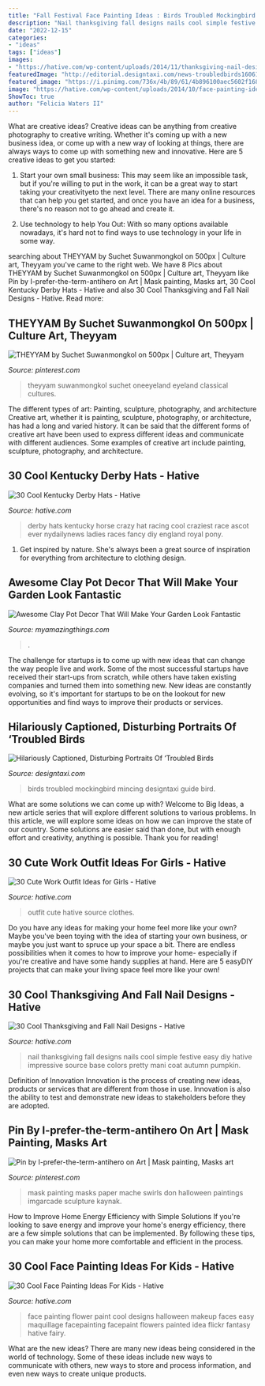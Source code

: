 ```yaml
---
title: "Fall Festival Face Painting Ideas : Birds Troubled Mockingbird Mincing Designtaxi Guide Bird"
description: "Nail thanksgiving fall designs nails cool simple festive easy diy hative impressive source base colors pretty mani coat autumn pumpkin"
date: "2022-12-15"
categories:
- "ideas"
tags: ["ideas"]
images:
- "https://hative.com/wp-content/uploads/2014/11/thanksgiving-nail-designs/15-thanksgiving-and-fall-nail-designs.jpg"
featuredImage: "http://editorial.designtaxi.com/news-troubledbirds160614/6.jpg"
featured_image: "https://i.pinimg.com/736x/4b/89/61/4b896100aec5602f1682911f018e9569.jpg"
image: "https://hative.com/wp-content/uploads/2014/10/face-painting-ideas-for-kids/18-flower-face-paint.jpg"
ShowToc: true
author: "Felicia Waters II"
---
```



What are creative ideas?
Creative ideas can be anything from creative photography to creative writing. Whether it's coming up with a new business idea, or come up with a new way of looking at things, there are always ways to come up with something new and innovative. Here are 5 creative ideas to get you started: 
1) Start your own small business: This may seem like an impossible task, but if you're willing to put in the work, it can be a great way to start taking your creativityeto the next level. There are many online resources that can help you get started, and once you have an idea for a business, there's no reason not to go ahead and create it. 

2) Use technology to help You Out: With so many options available nowadays, it's hard not to find ways to use technology in your life in some way.

	

		
searching about THEYYAM by Suchet Suwanmongkol on 500px | Culture art, Theyyam you've came to the right web. We have 8 Pics about THEYYAM by Suchet Suwanmongkol on 500px | Culture art, Theyyam like Pin by I-prefer-the-term-antihero on Art | Mask painting, Masks art, 30 Cool Kentucky Derby Hats - Hative and also 30 Cool Thanksgiving and Fall Nail Designs - Hative. Read more:
		
    
## THEYYAM By Suchet Suwanmongkol On 500px | Culture Art, Theyyam

<img loading=lazy src="https://i.pinimg.com/736x/4b/89/61/4b896100aec5602f1682911f018e9569.jpg" onerror="this.onerror=null;this.src='https://tse4.mm.bing.net/th?id=OIP.4T5e6krxdsyGVuqOQz-7SQHaJ4&amp;pid=15.1';" alt="THEYYAM by Suchet Suwanmongkol on 500px | Culture art, Theyyam">

_Source: pinterest.com_

>theyyam suwanmongkol suchet oneeyeland eyeland classical cultures. 

	

The different types of art: Painting, sculpture, photography, and architecture
Creative art, whether it is painting, sculpture, photography, or architecture, has had a long and varied history. It can be said that the different forms of creative art have been used to express different ideas and communicate with different audiences. Some examples of creative art include painting, sculpture, photography, and architecture.

    
## 30 Cool Kentucky Derby Hats - Hative

<img loading=lazy src="https://hative.com/wp-content/uploads/2014/06/kentucky-derby-hats/5-kentucky-derby-hats.jpg" onerror="this.onerror=null;this.src='https://tse1.mm.bing.net/th?id=OIP.coIRTcfmXeOecTcaHGnGDgHaLH&amp;pid=15.1';" alt="30 Cool Kentucky Derby Hats - Hative">

_Source: hative.com_

>derby hats kentucky horse crazy hat racing cool craziest race ascot ever nydailynews ladies races fancy diy england royal pony. 

	

1. Get inspired by nature. She's always been a great source of inspiration for everything from architecture to clothing design.

    
## Awesome Clay Pot Decor That Will Make Your Garden Look Fantastic

<img loading=lazy src="https://myamazingthings.com/wp-content/uploads/2017/06/pot-decor-3.jpg" onerror="this.onerror=null;this.src='https://tse1.mm.bing.net/th?id=OIP.rE1WUHUj1Bi5jmF-kCK-2wHaT3&amp;pid=15.1';" alt="Awesome Clay Pot Decor That Will Make Your Garden Look Fantastic">

_Source: myamazingthings.com_

>. 

	

The challenge for startups is to come up with new ideas that can change the way people live and work. Some of the most successful startups have received their start-ups from scratch, while others have taken existing companies and turned them into something new. New ideas are constantly evolving, so it's important for startups to be on the lookout for new opportunities and find ways to improve their products or services.

    
## Hilariously Captioned, Disturbing Portraits Of ‘Troubled Birds

<img loading=lazy src="http://editorial.designtaxi.com/news-troubledbirds160614/6.jpg" onerror="this.onerror=null;this.src='https://tse4.mm.bing.net/th?id=OIP.wFagxcOE6Py09yOHV6itrAHaJ6&amp;pid=15.1';" alt="Hilariously Captioned, Disturbing Portraits Of ‘Troubled Birds">

_Source: designtaxi.com_

>birds troubled mockingbird mincing designtaxi guide bird. 

	

What are some solutions we can come up with?
Welcome to Big Ideas, a new article series that will explore different solutions to various problems. In this article, we will explore some ideas on how we can improve the state of our country. Some solutions are easier said than done, but with enough effort and creativity, anything is possible. Thank you for reading!

    
## 30 Cute Work Outfit Ideas For Girls - Hative

<img loading=lazy src="https://hative.com/wp-content/uploads/2015/02/work-outfit-ideas/23-cute-work-outfit-ideas-for-girls.jpg" onerror="this.onerror=null;this.src='https://tse2.mm.bing.net/th?id=OIP.1qMbQsBRz_qTIKna5id0UwHaK4&amp;pid=15.1';" alt="30 Cute Work Outfit Ideas for Girls - Hative">

_Source: hative.com_

>outfit cute hative source clothes. 

	

Do you have any ideas for making your home feel more like your own? Maybe you've been toying with the idea of starting your own business, or maybe you just want to spruce up your space a bit. There are endless possibilities when it comes to how to improve your home- especially if you're creative and have some handy supplies at hand. Here are 5 easyDIY projects that can make your living space feel more like your own!

    
## 30 Cool Thanksgiving And Fall Nail Designs - Hative

<img loading=lazy src="https://hative.com/wp-content/uploads/2014/11/thanksgiving-nail-designs/15-thanksgiving-and-fall-nail-designs.jpg" onerror="this.onerror=null;this.src='https://tse2.mm.bing.net/th?id=OIP.bVAgsciHFsigBCtoVky36AHaIF&amp;pid=15.1';" alt="30 Cool Thanksgiving and Fall Nail Designs - Hative">

_Source: hative.com_

>nail thanksgiving fall designs nails cool simple festive easy diy hative impressive source base colors pretty mani coat autumn pumpkin. 

	

Definition of Innovation
Innovation is the process of creating new ideas, products or services that are different from those in use. Innovation is also the ability to test and demonstrate new ideas to stakeholders before they are adopted.

    
## Pin By I-prefer-the-term-antihero On Art | Mask Painting, Masks Art

<img loading=lazy src="https://i.pinimg.com/736x/66/0c/d6/660cd67378b3c397f59303e166f78bfd--mask-painting-masky.jpg" onerror="this.onerror=null;this.src='https://tse4.mm.bing.net/th?id=OIP.-YioNkwr9hgAa6Kl0VC6JAHaJ2&amp;pid=15.1';" alt="Pin by I-prefer-the-term-antihero on Art | Mask painting, Masks art">

_Source: pinterest.com_

>mask painting masks paper mache swirls don halloween paintings imgarcade sculpture kaynak. 

	

How to Improve Home Energy Efficiency with Simple Solutions
If you're looking to save energy and improve your home's energy efficiency, there are a few simple solutions that can be implemented. By following these tips, you can make your home more comfortable and efficient in the process.

    
## 30 Cool Face Painting Ideas For Kids - Hative

<img loading=lazy src="https://hative.com/wp-content/uploads/2014/10/face-painting-ideas-for-kids/18-flower-face-paint.jpg" onerror="this.onerror=null;this.src='https://tse1.mm.bing.net/th?id=OIP.v0jQvyyf1LfdEOl09Y2mrQHaKI&amp;pid=15.1';" alt="30 Cool Face Painting Ideas For Kids - Hative">

_Source: hative.com_

>face painting flower paint cool designs halloween makeup faces easy maquillage facepainting facepaint flowers painted idea flickr fantasy hative fairy. 

	

What are the new ideas?
There are many new ideas being considered in the world of technology. Some of these ideas include new ways to communicate with others, new ways to store and process information, and even new ways to create unique products.

